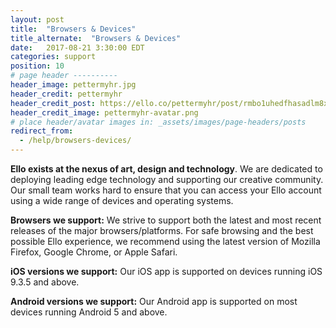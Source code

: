 ```yaml
---
layout: post
title:  "Browsers & Devices"
title_alternate:  "Browsers & Devices"
date:   2017-08-21 3:30:00 EDT
categories: support
position: 10
# page header ----------
header_image: pettermyhr.jpg
header_credit: pettermyhr
header_credit_post: https://ello.co/pettermyhr/post/rmbo1uhedfhasadlm8xf3g
header_credit_image: pettermyhr-avatar.png
# place header/avatar images in: _assets/images/page-headers/posts
redirect_from:
  - /help/browsers-devices/
---
```


**Ello exists at the nexus of art, design and technology**. We are dedicated to deploying leading edge technology and supporting our creative community. Our small team works hard to ensure that you can access your Ello account using a wide range of devices and operating systems.

**Browsers we support:**
We strive to support both the latest and most recent releases of the major browsers/platforms. For safe browsing and the best possible Ello experience, we recommend using the latest version of Mozilla Firefox, Google Chrome, or Apple Safari.

**iOS versions we support:**
Our iOS app is supported on devices running iOS 9.3.5 and above.

**Android versions we support:**
Our Android app is supported on most devices running Android 5 and above.
